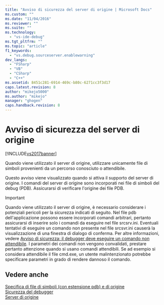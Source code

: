 ```yaml
---
title: "Avviso di sicurezza del server di origine | Microsoft Docs"
ms.custom: ""
ms.date: "11/04/2016"
ms.reviewer: ""
ms.suite: ""
ms.technology: 
  - "vs-ide-debug"
ms.tgt_pltfrm: ""
ms.topic: "article"
f1_keywords: 
  - "vs.debug.sourceserver.enablewarning"
dev_langs: 
  - "FSharp"
  - "VB"
  - "CSharp"
  - "C++"
ms.assetid: 8451c281-6914-469c-b80c-6271cc3f3d17
caps.latest.revision: 8
author: "mikejo5000"
ms.author: "mikejo"
manager: "ghogen"
caps.handback.revision: 8
---
```

# Avviso di sicurezza del server di origine
[!INCLUDE[vs2017banner](../code-quality/includes/vs2017banner.md)]

Quando viene utilizzato il server di origine, utilizzare unicamente file di simboli provenienti da un percorso conosciuto o attendibile.  
  
 Questo avviso viene visualizzato quando si attiva il supporto del server di origine.  I comandi del server di origine sono incorporati nei file di simboli del debug \(PDB\).  Assicurarsi di verificare l'origine dei file PDB.  
  
> [!IMPORTANT]
>  Quando viene utilizzato il server di origine, è necessario considerare i potenziali pericoli per la sicurezza indicati di seguito. Nel file pdb dell'applicazione possono essere incorporati comandi arbitrari, pertanto assicurarsi di inserire solo i comandi da eseguire nel file srcsrv.ini.  Eventuali tentativi di eseguire un comando non presente nel file srcsvr.ini causerà la visualizzazione di una finestra di dialogo di conferma.  Per altre informazioni, vedere [Avviso di sicurezza: il debugger deve eseguire un comando non attendibile](../debugger/security-warning-debugger-must-execute-untrusted-command.md). I parametri dei comandi non vengono convalidati, prestare pertanto attenzione quando si usano comandi attendibili.  Se ad esempio si considera attendibile il file cmd.exe, un utente malintenzionato potrebbe specificare parametri in grado di rendere dannoso il comando.  
  
## Vedere anche  
 [Specifica di file di simboli \(con estensione pdb\) e di origine](../debugger/specify-symbol-dot-pdb-and-source-files-in-the-visual-studio-debugger.md)   
 [Sicurezza del debugger](../debugger/debugger-security.md)   
 [Server di origine](http://msdn.microsoft.com/library/windows/desktop/ms680641.aspx)